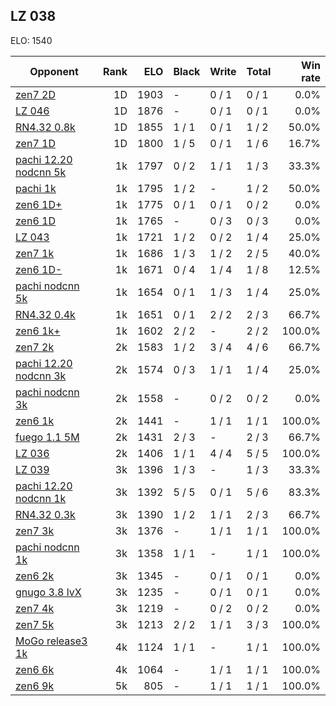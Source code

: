 ## LZ 038 ##

ELO: 1540

Opponent | Rank | ELO | Black | Write | Total | Win rate
---------|-----:|----:|-------|-------|-------|-------:
[zen7 2D](zen7%202D.md) | 1D | 1903 | - | 0 / 1 | 0 / 1 | 0.0%
[LZ 046](LZ%20046.md) | 1D | 1876 | - | 0 / 1 | 0 / 1 | 0.0%
[RN4.32 0.8k](RN4.32%200.8k.md) | 1D | 1855 | 1 / 1 | 0 / 1 | 1 / 2 | 50.0%
[zen7 1D](zen7%201D.md) | 1D | 1800 | 1 / 5 | 0 / 1 | 1 / 6 | 16.7%
[pachi 12.20 nodcnn 5k](pachi%2012.20%20nodcnn%205k.md) | 1k | 1797 | 0 / 2 | 1 / 1 | 1 / 3 | 33.3%
[pachi 1k](pachi%201k.md) | 1k | 1795 | 1 / 2 | - | 1 / 2 | 50.0%
[zen6 1D+](zen6%201D+.md) | 1k | 1775 | 0 / 1 | 0 / 1 | 0 / 2 | 0.0%
[zen6 1D](zen6%201D.md) | 1k | 1765 | - | 0 / 3 | 0 / 3 | 0.0%
[LZ 043](LZ%20043.md) | 1k | 1721 | 1 / 2 | 0 / 2 | 1 / 4 | 25.0%
[zen7 1k](zen7%201k.md) | 1k | 1686 | 1 / 3 | 1 / 2 | 2 / 5 | 40.0%
[zen6 1D-](zen6%201D-.md) | 1k | 1671 | 0 / 4 | 1 / 4 | 1 / 8 | 12.5%
[pachi nodcnn 5k](pachi%20nodcnn%205k.md) | 1k | 1654 | 0 / 1 | 1 / 3 | 1 / 4 | 25.0%
[RN4.32 0.4k](RN4.32%200.4k.md) | 1k | 1651 | 0 / 1 | 2 / 2 | 2 / 3 | 66.7%
[zen6 1k+](zen6%201k+.md) | 1k | 1602 | 2 / 2 | - | 2 / 2 | 100.0%
[zen7 2k](zen7%202k.md) | 2k | 1583 | 1 / 2 | 3 / 4 | 4 / 6 | 66.7%
[pachi 12.20 nodcnn 3k](pachi%2012.20%20nodcnn%203k.md) | 2k | 1574 | 0 / 3 | 1 / 1 | 1 / 4 | 25.0%
[pachi nodcnn 3k](pachi%20nodcnn%203k.md) | 2k | 1558 | - | 0 / 2 | 0 / 2 | 0.0%
[zen6 1k](zen6%201k.md) | 2k | 1441 | - | 1 / 1 | 1 / 1 | 100.0%
[fuego 1.1 5M](fuego%201.1%205M.md) | 2k | 1431 | 2 / 3 | - | 2 / 3 | 66.7%
[LZ 036](LZ%20036.md) | 2k | 1406 | 1 / 1 | 4 / 4 | 5 / 5 | 100.0%
[LZ 039](LZ%20039.md) | 3k | 1396 | 1 / 3 | - | 1 / 3 | 33.3%
[pachi 12.20 nodcnn 1k](pachi%2012.20%20nodcnn%201k.md) | 3k | 1392 | 5 / 5 | 0 / 1 | 5 / 6 | 83.3%
[RN4.32 0.3k](RN4.32%200.3k.md) | 3k | 1390 | 1 / 2 | 1 / 1 | 2 / 3 | 66.7%
[zen7 3k](zen7%203k.md) | 3k | 1376 | - | 1 / 1 | 1 / 1 | 100.0%
[pachi nodcnn 1k](pachi%20nodcnn%201k.md) | 3k | 1358 | 1 / 1 | - | 1 / 1 | 100.0%
[zen6 2k](zen6%202k.md) | 3k | 1345 | - | 0 / 1 | 0 / 1 | 0.0%
[gnugo 3.8 lvX](gnugo%203.8%20lvX.md) | 3k | 1235 | - | 0 / 1 | 0 / 1 | 0.0%
[zen7 4k](zen7%204k.md) | 3k | 1219 | - | 0 / 2 | 0 / 2 | 0.0%
[zen7 5k](zen7%205k.md) | 3k | 1213 | 2 / 2 | 1 / 1 | 3 / 3 | 100.0%
[MoGo release3 1k](MoGo%20release3%201k.md) | 4k | 1124 | 1 / 1 | - | 1 / 1 | 100.0%
[zen6 6k](zen6%206k.md) | 4k | 1064 | - | 1 / 1 | 1 / 1 | 100.0%
[zen6 9k](zen6%209k.md) | 5k | 805 | - | 1 / 1 | 1 / 1 | 100.0%
